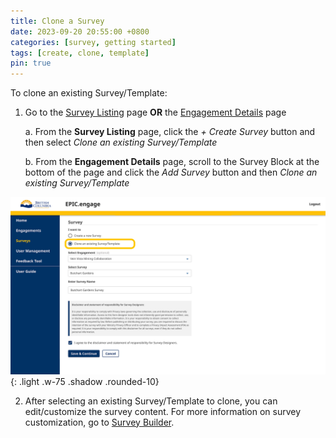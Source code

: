```yaml
---
title: Clone a Survey
date: 2023-09-20 20:55:00 +0800
categories: [survey, getting started] 
tags: [create, clone, template] 
pin: true
---
```

To clone an existing Survey/Template:
1. Go to the [Survey Listing](/met-guide/posts/survey-listing/) page **OR** the [Engagement Details](/met-guide/posts/engagement-details/) page
   
    a. From the **Survey Listing** page, click the *+ Create Survey* button and then select *Clone an existing Survey/Template*

    b. From the **Engagement Details** page, scroll to the Survey Block at the bottom of the page and click the *Add Survey* button and then *Clone an existing Survey/Template*
   
  ![Clone Survey from tab](/assets/UserGuideImages/Images/clone-survey/clone-survey-image-of-clone-survey-through-survey-tab_.png){: .light .w-75 .shadow .rounded-10}  

2. After selecting an existing Survey/Template to clone, you can edit/customize the survey content. For more information on survey customization, go to [Survey Builder](/met-guide/posts/survey-builder/).
